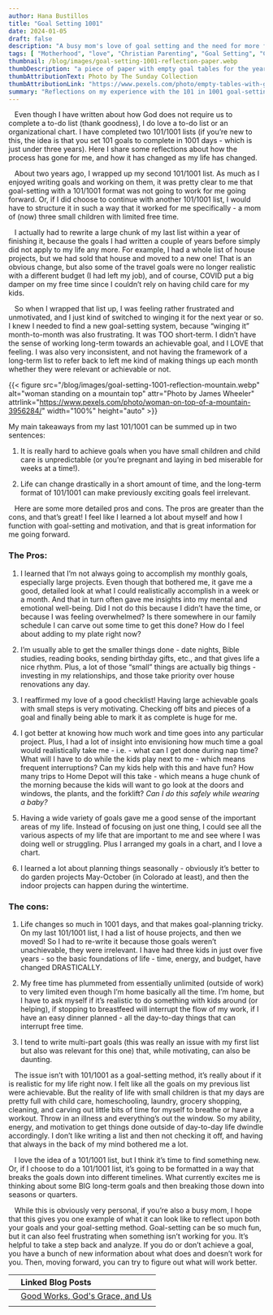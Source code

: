 ```yaml
---
author: Hana Bustillos
title: "Goal Setting 1001"
date: 2024-01-05  
draft: false
description: "A busy mom's love of goal setting and the need for more flexibility"
tags: [ "Motherhood", "love", "Christian Parenting", "Goal Setting", "Changing Priorities", "101/1001", "101 in 1001" ]  
thumbnail: /blog/images/goal-setting-1001-reflection-paper.webp  
thumbDescription: "a piece of paper with empty goal tables for the year"  
thumbAttributionText: Photo by The Sunday Collection
thumbAttributionLink: "https://www.pexels.com/photo/empty-tables-with-goals-for-the-year-16037850/"  
summary: "Reflections on my experience with the 101 in 1001 goal-setting format. I found that the format was not realistic for my life as a mom of three small children with limited free time. As a busy mom, I struggled to find time for myself amidst child care, homeschooling, laundry, grocery shopping, cleaning, and other daily tasks. I'm now on the hunt for a more flexible goal-setting method that works better for my busy schedule." 
---
```


&nbsp; &nbsp;Even though I have written about how God does not require us to complete a to-do list (thank goodness), I do love a to-do list or an organizational chart. I have completed two 101/1001 lists (if you’re new to this, the idea is that you set 101 goals to complete in 1001 days - which is just under three years). Here I share some reflections about how the process has gone for me, and how it has changed as my life has changed.

&nbsp; &nbsp;About two years ago, I wrapped up my second 101/1001 list. As much as I enjoyed writing goals and working on them, it was pretty clear to me that goal-setting with a 101/1001 format was not going to work for me going forward. Or, if I did choose to continue with another 101/1001 list, I would have to structure it in such a way that it worked for me specifically - a mom of (now) three small children with limited free time.

&nbsp; &nbsp;I actually had to rewrite a large chunk of my last list within a year of finishing it, because the goals I had written a couple of years before simply did not apply to my life any more. For example, I had a whole list of house projects, but we had sold that house and moved to a new one! That is an obvious change, but also some of the travel goals were no longer realistic with a different budget (I had left my job), and of course, COVID put a big damper on my free time since I couldn’t rely on having child care for my kids.

&nbsp; &nbsp;So when I wrapped that list up, I was feeling rather frustrated and unmotivated, and I just kind of switched to winging it for the next year or so. I knew I needed to find a new goal-setting system, because “winging it” month-to-month was also frustrating. It was TOO short-term. I didn’t have the sense of working long-term towards an achievable goal, and I LOVE that feeling. I was also very inconsistent, and not having the framework of a long-term list to refer back to left me kind of making things up each month whether they were relevant or achievable or not.

  
{{< figure src="/blog/images/goal-setting-1001-reflection-mountain.webp" alt="woman standing on a mountain top" attr="Photo by James Wheeler" attrlink="https://www.pexels.com/photo/woman-on-top-of-a-mountain-3956284/" width="100%" height="auto" >}}


My main takeaways from my last 101/1001 can be summed up in two sentences:

1. It is really hard to achieve goals when you have small children and child care is unpredictable (or you’re pregnant and laying in bed miserable for weeks at a time!).

2. Life can change drastically in a short amount of time, and the long-term format of 101/1001 can make previously exciting goals feel irrelevant.

&nbsp; &nbsp;Here are some more detailed pros and cons. The pros are greater than the cons, and that’s great! I feel like I learned a lot about myself and how I function with goal-setting and motivation, and that is great information for me going forward.

### The Pros:

1. I learned that I’m not always going to accomplish my monthly goals, especially large projects. Even though that bothered me, it gave me a good, detailed look at what I could realistically accomplish in a week or a month. And that in turn often gave me insights into my mental and emotional well-being. Did I not do this because I didn’t have the time, or because I was feeling overwhelmed? Is there somewhere in our family schedule I can carve out some time to get this done? How do I feel about adding to my plate right now?

2. I’m usually able to get the smaller things done - date nights, Bible studies, reading books, sending birthday gifts, etc., and that gives life a nice rhythm. Plus, a lot of those “small” things are actually big things - investing in my relationships, and those take priority over house renovations any day.

3. I reaffirmed my love of a good checklist! Having large achievable goals with small steps is very motivating. Checking off bits and pieces of a goal and finally being able to mark it as complete is huge for me.

4. I got better at knowing how much work and time goes into any particular project. Plus, I had a lot of insight into envisioning how much time a goal would realistically take me - i.e. - what can I get done during nap time? What will I have to do while the kids play next to me - which means frequent interruptions? Can my kids help with this and have fun? How many trips to Home Depot will this take - which means a huge chunk of the morning because the kids will want to go look at the doors and windows, the plants, and the forklift? *Can I do this safely while wearing a baby?*

5. Having a wide variety of goals gave me a good sense of the important areas of my life. Instead of focusing on just one thing, I could see all the various aspects of my life that are important to me and see where I was doing well or struggling. Plus I arranged my goals in a chart, and I love a chart.

6. I learned a lot about planning things seasonally - obviously it’s better to do garden projects May-October (in Colorado at least), and then the indoor projects can happen during the wintertime.

### The cons:

1. Life changes so much in 1001 days, and that makes goal-planning tricky. On my last 101/1001 list, I had a list of house projects, and then we moved! So I had to re-write it because those goals weren’t unachievable, they were irrelevant. I have had three kids in just over five years - so the basic foundations of life - time, energy, and budget, have changed DRASTICALLY.

2. My free time has plummeted from essentially unlimited (outside of work) to very limited even though I’m home basically all the time. I’m home, but I have to ask myself if it’s realistic to do something with kids around (or helping), if stopping to breastfeed will interrupt the flow of my work, if I have an easy dinner planned - all the day-to-day things that can interrupt free time.

3. I tend to write multi-part goals (this was really an issue with my first list but also was relevant for this one) that, while motivating, can also be daunting.

  

&nbsp; &nbsp;The issue isn’t with 101/1001 as a goal-setting method, it’s really about if it is realistic for my life right now. I felt like all the goals on my previous list were achievable. But the reality of life with small children is that my days are pretty full with child care, homeschooling, laundry, grocery shopping, cleaning, and carving out little bits of time for myself to breathe or have a workout. Throw in an illness and everything’s out the window. So my ability, energy, and motivation to get things done outside of day-to-day life dwindle accordingly. I don’t like writing a list and then not checking it off, and having that always in the back of my mind bothered me a lot.

  

&nbsp; &nbsp;I love the idea of a 101/1001 list, but I think it’s time to find something new. Or, if I choose to do a 101/1001 list, it’s going to be formatted in a way that breaks the goals down into different timelines. What currently excites me is thinking about some BIG long-term goals and then breaking those down into seasons or quarters.

  

&nbsp; &nbsp;While this is obviously very personal, if you’re also a busy mom, I hope that this gives you one example of what it can look like to reflect upon both your goals and your goal-setting method. Goal-setting can be so much fun, but it can also feel frustrating when something isn’t working for you. It’s helpful to take a step back and analyze. If you do or don’t achieve a goal, you have a bunch of new information about what does and doesn’t work for you. Then, moving forward, you can try to figure out what will work better.

  
|    | Linked Blog Posts                                 |
|:--:|:------------------------------------------------- |
|    | [Good Works\, God\'s Grace\, and Us][linkedBlog1] |
|    |                                                   |



[linkedBlog1]: /blog/ephesians-2-8-10/


